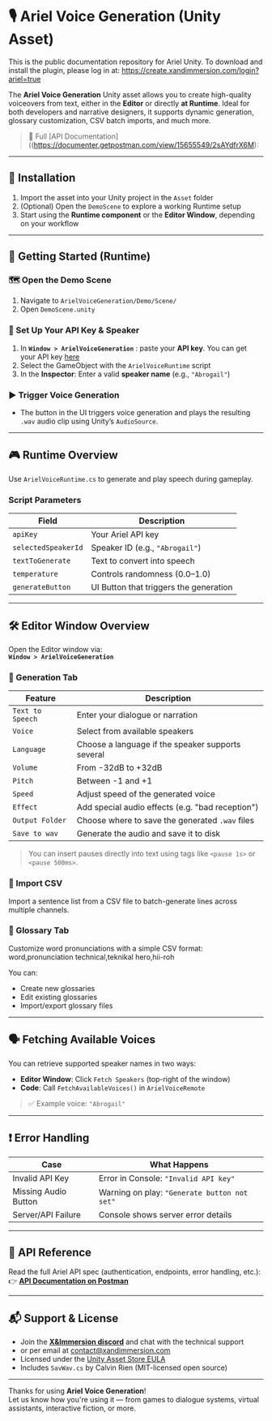 # 🎙️ Ariel Voice Generation (Unity Asset)

This is the public documentation repository for Ariel Unity. To download and install the plugin, please log in at: https://create.xandimmersion.com/login?ariel=true

The **Ariel Voice Generation** Unity asset allows you to create high-quality voiceovers from text, either in the **Editor** or directly **at Runtime**. Ideal for both developers and narrative designers, it supports dynamic generation, glossary customization, CSV batch imports, and much more.

> 📄 Full [API Documentation]((https://documenter.getpostman.com/view/15655549/2sAYdfrX6M):  

---

## 🧩 Installation

1. Import the asset into your Unity project in the `Asset` folder
2. (Optional) Open the `DemoScene` to explore a working Runtime setup
3. Start using the **Runtime component** or the **Editor Window**, depending on your workflow

---

## 🚀 Getting Started (Runtime)

### 🗺️ Open the Demo Scene

1. Navigate to `ArielVoiceGeneration/Demo/Scene/`
2. Open `DemoScene.unity`

### 🧩 Set Up Your API Key & Speaker

1. In **`Window > ArielVoiceGeneration`** : paste your **API key**. You can get your API key [here](https://create.xandimmersion.com/ariel) 
2. Select the GameObject with the `ArielVoiceRuntime` script
3. In the **Inspector**: Enter a valid **speaker name** (e.g., `"Abrogail"`)

### ▶️ Trigger Voice Generation

- The button in the UI triggers voice generation and plays the resulting `.wav` audio clip using Unity’s `AudioSource`.

---

## 🎮 Runtime Overview

Use `ArielVoiceRuntime.cs` to generate and play speech during gameplay.

### Script Parameters

| Field              | Description                                  |
|-------------------|----------------------------------------------|
| `apiKey`           | Your Ariel API key                           |
| `selectedSpeakerId`| Speaker ID (e.g., `"Abrogail"`)              |
| `textToGenerate`   | Text to convert into speech                  |
| `temperature`      | Controls randomness (0.0–1.0)                |
| `generateButton`   | UI Button that triggers the generation       |

---

## 🛠️ Editor Window Overview

Open the Editor window via:  
**`Window > ArielVoiceGeneration`**

### 🧪 Generation Tab

| Feature         | Description                                       |
|-----------------|---------------------------------------------------|
| `Text to Speech`| Enter your dialogue or narration                  |
| `Voice`         | Select from available speakers                    |
| `Language`      | Choose a language if the speaker supports several |
| `Volume`        | From -32dB to +32dB                               |
| `Pitch`         | Between -1 and +1                                 |
| `Speed`         | Adjust speed of the generated voice               |
| `Effect`        | Add special audio effects (e.g. "bad reception")  |
| `Output Folder` | Choose where to save the generated `.wav` files  |
| `Save to wav`   | Generate the audio and save it to disk            |

> You can insert pauses directly into text using tags like `<pause 1s>` or `<pause 500ms>`.

### 📄 Import CSV

Import a sentence list from a CSV file to batch-generate lines across multiple channels.

### 📘 Glossary Tab

Customize word pronunciations with a simple CSV format:
word,pronunciation technical,teknikal hero,hii-roh


You can:
- Create new glossaries
- Edit existing glossaries
- Import/export glossary files

---

## 🗣️ Fetching Available Voices

You can retrieve supported speaker names in two ways:

- **Editor Window**: Click `Fetch Speakers` (top-right of the window)
- **Code**: Call `FetchAvailableVoices()` in `ArielVoiceRemote`

> ✅ Example voice: `"Abrogail"`

---

## ❗ Error Handling

| Case                 | What Happens                                |
|----------------------|----------------------------------------------|
| Invalid API Key      | Error in Console: `"Invalid API key"`       |
| Missing Audio Button | Warning on play: `"Generate button not set"`|
| Server/API Failure   | Console shows server error details           |

---

## 🔗 API Reference

Read the full Ariel API spec (authentication, endpoints, error handling, etc.):  
👉 **[API Documentation on Postman](https://documenter.getpostman.com/view/15655549/2sAYdfrX6M)**

---

## 📬 Support & License

- Join the **[X&Immersion discord](https://discord.com/invite/qDMwNCDE8X)** and chat with the technical support
- or per email at [contact@xandimmersion.com](mailto:contact@xandimmersion.com)
- Licensed under the [Unity Asset Store EULA](https://unity.com/legal/as-terms)
- Includes `SavWav.cs` by Calvin Rien (MIT-licensed open source)

---

Thanks for using **Ariel Voice Generation**!  
Let us know how you're using it — from games to dialogue systems, virtual assistants, interactive fiction, or more.


